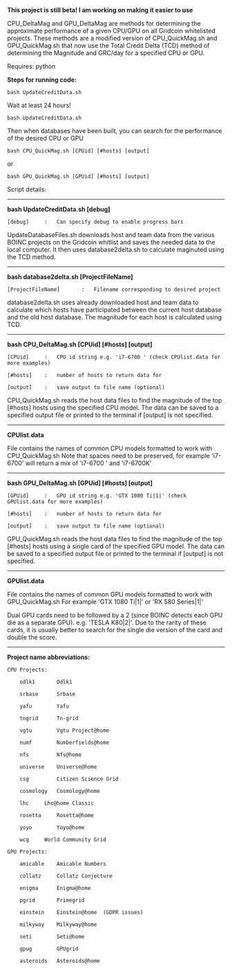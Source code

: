 **This project is still beta! I am working on making it easier to use**


CPU_DeltaMag and GPU_DeltaMag are methods for determining the approximate performance of a given CPU/GPU on all Gridcoin whitelisted projects. These methods are a modified version of CPU_QuickMag.sh and GPU_QuickMag.sh that now use the Total
Credit Delta (TCD) method of determining the Magnitude and GRC/day for a specified CPU or GPU.

Requires: python

**Steps for running code:**

    bash UpdateCreditData.sh 
    
Wait at least 24 hours!
    
    bash UpdateCreditData.sh

Then when databases have been built, you can search for the performance of the desired CPU or GPU
    
    bash CPU_QuickMag.sh [CPUid] [#hosts] [output]
    
or  
    
    bash GPU_QuickMag.sh [GPUid] [#hosts] [output]
 
Script details:

__________________________________________________________________________________________________________________
**bash UpdateCreditData.sh [debug]**
    
    [debug]		:	Can specify debug to enable progress bars
    
UpdateDatabaseFiles.sh downloads host and team data from the various BOINC projects on the Gridcoin whitlist
and saves the needed data to the local computer. It then uses database2delta.sh to calculate maginuted using the
TCD method.

__________________________________________________________________________________________________________________
**bash database2delta.sh [ProjectFileName]**
    
    [ProjectFileName]		:	Filename corresponding to desired project
    
database2delta.sh uses already downloaded host and team data to calculate which hosts have participated between
the current host database and the old host database. The magnitude for each host is calculated using TCD.

__________________________________________________________________________________________________________________


**bash CPU_DeltaMag.sh [CPUid] [#hosts] [output]**

    [CPUid]		:	CPU id string e.g. 'i7-6700 ' (check CPUlist.data for more examples)
    
    [#hosts]	: 	number of hosts to return data for
    
    [output]	:	save output to file name (optional)
    
CPU_QuickMag.sh reads the host data files to find the magnitude of the top [#hosts] hosts using the specified CPU model.
The data can be saved to a specified output file or printed to the terminal if [output] is not specified.
__________________________________________________________________________________________________________________

**CPUlist.data**

File contains the names of common CPU models formatted to work with CPU_QuickMag.sh
Note that spaces need to be preserved, for example 'i7-6700' will return a mix of 'i7-6700 ' and 'i7-6700K'

__________________________________________________________________________________________________________________


**bash GPU_DeltaMag.sh [GPUid] [#hosts] [output]**

    [GPUid]		:	GPU id string e.g. 'GTX 1080 Ti|1|' (check GPUlist.data for more examples)
    
    [#hosts]	: 	number of hosts to return data for
    
    [output]	:	save output to file name (optional)
    
GPU_QuickMag.sh reads the host data files to find the magnitude of the top [#hosts] hosts using a single card 
of the specified GPU model.
The data can be saved to a specified output file or printed to the terminal if [output] is not specified.
__________________________________________________________________________________________________________________

**GPUlist.data**

File contains the names of common GPU models formatted to work with GPU_QuickMag.sh
For example 'GTX 1080 Ti|1|' or 'RX 580 Series|1|'

Dual GPU cards need to be followed by a 2 (since BOINC detects each GPU die as a separate GPU).
e.g. 'TESLA K80|2|'. Due to the rarity of these cards, it is usually better to search for the single die version 
of the card and double the score.
__________________________________________________________________________________________________________________

**Project name abbreviations:**

	CPU Projects:

		odlk1 		Odlk1

		srbase 		Srbase

		yafu 		Yafu

		tngrid 		Tn-grid

		vgtu 		Vgtu Project@home

		numf 		Numberfields@home
		
		nfs 		Nfs@home

		universe 	Universe@home

		csg 		Citizen Science Grid

		cosmology 	Cosmology@home

		lhc		Lhc@home Classic
		
		rosetta  	Rosetta@home

		yoyo 		Yoyo@home

		wcg		World Community Grid 
	
	GPU Projects:
		
		amicable 	Amicable Numbers
		
		collatz 	Collatz Conjecture
		
		enigma 		Enigma@home
		
		pgrid 		Primegrid
		
		einstein 	Einstein@home  (GDPR issues)
		
		milkyway 	Milkyway@home
		
		seti 		Seti@home
		
		gpug		GPUgrid

		asteroids 	Asteroids@home
